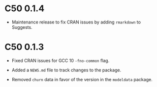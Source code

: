 # C50 0.1.4

 * Maintenance release to fix CRAN issues by adding `rmarkdown` to Suggests.

# C50 0.1.3

* Fixed CRAN issues for GCC 10 `-fno-common` flag.

* Added a `NEWS.md` file to track changes to the package.

* Removed `churn` data in favor of the version in the `modeldata` package. 
